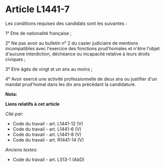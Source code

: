 # Article L1441-7

Les conditions requises des candidats sont les suivantes : 

1° Etre de nationalité française ; 

2° Ne pas avoir au bulletin n° 2 du casier judiciaire de mentions incompatibles avec l'exercice des fonctions prud'homales et
n'être l'objet d'aucune interdiction, déchéance ou incapacité relative à leurs droits civiques ; 

3° Etre âgés de vingt et un ans au moins ; 

4° Avoir exercé une activité professionnelle de deux ans ou justifier d'un mandat prud'homal dans les dix ans précédant la
candidature.

**Nota:**



**Liens relatifs à cet article**

_Cité par_:

  - Code du travail - art. L1441-12 (V)
  - Code du travail - art. L1441-6 (V)
  - Code du travail - art. L1441-8 (V)
  - Code du travail - art. R1441-14 (V)

_Anciens textes_:

  - Code du travail - art. L513-1 (AbD)
